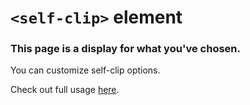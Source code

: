# **`<self-clip>`** element
### This page is a display for what you've chosen.

You can customize self-clip options.

Check out full usage [here](https://github.com/reehoiyan/self-clip/tree/master).
